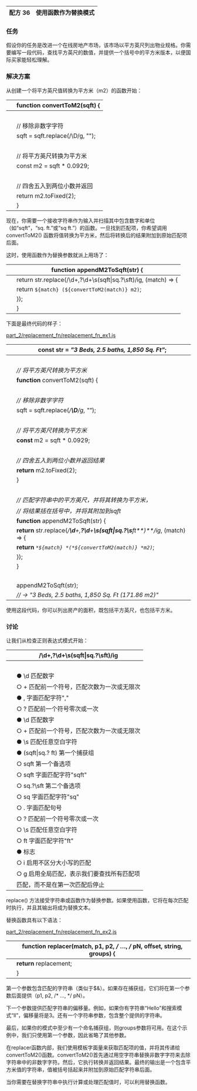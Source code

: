| 配方 36 | 使用函数作为替换模式 |
| --- | --- |

### 任务

假设你的任务是改进一个在线房地产市场，该市场以平方英尺列出物业规格。你需要编写一段代码，查找平方英尺的数值，并提供一个括号中的平方米版本，以便国际买家能轻松理解。

### 解决方案

从创建一个将平方英尺值转换为平方米（m2）的函数开始：

|   | function convertToM2(sqft) { |
| --- | --- |
|   |  |
|   | // 移除非数字字符 |
|   | sqft = sqft.replace(/\D/g, ""); |
|   |  |
|   | // 将平方英尺转换为平方米 |
|   | const m2 = sqft * 0.0929; |
|   |  |
|   | // 四舍五入到两位小数并返回 |
|   | return m2.toFixed(2); |
|   | } |

现在，你需要一个接收字符串作为输入并扫描其中包含数字和单位（如“sqft”，“sq. ft.”或“sq ft.”）的函数。一旦找到匹配项，你希望调用 convertToM2() 函数将值转换为平方米，然后将转换后的结果附加到原始匹配项后面。

这时，使用函数作为替换参数就派上用场了：

|   | function appendM2ToSqft(str) { |
| --- | --- |
|   | return str.replace(/\d+,?\d+\s(sqft&#124;sq\.?\sft)/ig, (match) => { |
|   | return `${match} (${convertToM2(match)} m2)`; |
|   | }); |
|   | } |

下面是最终代码的样子：

[part_2/replacement_fn/replacement_fn_ex1.js](http://media.pragprog.com/titles/fkjavascript/code/part_2/replacement_fn/replacement_fn_ex1.js)

|   | **const** str = *"3 Beds, 2.5 baths, 1,850 Sq. Ft"*; |
| --- | --- |
|   |  |
|   | *// 将平方英尺转换为平方米* |
|   | **function** convertToM2(sqft) { |
|   |  |
|   | *// 移除非数字字符* |
|   | sqft = sqft.replace(*/**\D**/g*, *""*); |
|   |  |
|   | *// 将平方英尺转换为平方米* |
|   | **const** m2 = sqft * 0.0929; |
|   |  |
|   | *// 四舍五入到两位小数并返回结果* |
|   | **return** m2.toFixed(2); |
|   | } |
|   |  |
|   | *// 匹配字符串中的平方英尺，并将其转换为平方米，* |
|   | *// 将结果括在括号中，并将其附加到sqft* |
|   | **function** appendM2ToSqft(str) { |
|   | **return** str.replace(*/**\d**+,**?\d**+**\s(**sqft&#124;sq**\.?\s**ft**)**/ig*, (match) => { |
|   | **return** *`*${match} *(*${convertToM2(match)} *m2)`*; |
|   | }); |
|   | } |
|   |  |
|   | appendM2ToSqft(str); |
|   | *// → "3 Beds, 2.5 baths, 1,850 Sq. Ft (171.86 m2)"* |

使用这段代码，你可以列出房产的面积，既包括平方英尺，也包括平方米。

### 讨论

让我们从检查正则表达式模式开始：

|   | /\d+,?\d+\s(sqft&#124;sq\.?\sft)/ig |
| --- | --- |
|   |  |
|   | ● \d 匹配数字 |
|   | ○ + 匹配前一个符号，匹配次数为一次或无限次 |
|   | ● , 字面匹配字符"," |
|   | ○ ? 匹配前一个符号零次或一次 |
|   | ● \d 匹配数字 |
|   | ○ + 匹配前一个符号，匹配次数为一次或无限次 |
|   | ● \s 匹配任意空白字符 |
|   | ● (sqft&#124;sq.? ft) 第一个捕获组 |
|   | ○ sqft 第一个备选项 |
|   | ○ sqft 字面匹配字符"sqft" |
|   | ○ sq\.?\sft 第二个备选项 |
|   | ○ sq 字面匹配字符"sq" |
|   | ○ \. 字面匹配句号 |
|   | ○ ? 匹配前一个符号零次或一次 |
|   | ○ \s 匹配任意空白字符 |
|   | ○ ft 字面匹配字符"ft" |
|   | ● 标志 |
|   | ○ i 启用不区分大小写的匹配 |
|   | ○ g 启用全局匹配，表示我们要查找所有匹配项 |
|   | 匹配，而不是在第一次匹配后停止 |

replace() 方法接受字符串或函数作为替换参数。如果使用函数，它将在每次匹配时执行，并且其输出将成为替换文本。

替换函数具有以下语法：

[part_2/replacement_fn/replacement_fn_ex2.js](http://media.pragprog.com/titles/fkjavascript/code/part_2/replacement_fn/replacement_fn_ex2.js)

|   | **function** replacer(match, p1, p2, */* …, */* pN, offset, string, groups) { |
| --- | --- |
|   | **return** replacement; |
|   | } |

第一个参数包含匹配的字符串（类似于$&）。如果存在捕获组，它们将在第一个参数后面提供（p1, p2, /* …, */ pN）。

下一个参数提供匹配字符串的偏移量。例如，如果你有字符串“Hello”和搜索模式“ll”，偏移量将是3。还有一个字符串参数，包含整个提供的字符串。

最后，如果你的模式中至少有一个命名捕获组，则groups参数将可用。在这个示例中，我们只使用第一个参数，因此省略了其他参数。

在replacer函数内部，我们使用模板字面量来获取匹配项的值，并将其传递给convertToM2()函数。convertToM2()首先通过用空字符串替换非数字字符来去除字符串中的非数字字符。然后，它执行转换并返回结果。最终的输出是一个包含平方米值的字符串，值被括号括起来并附加到原始匹配字符串后面。

当你需要在替换字符串中执行计算或处理匹配值时，可以利用替换函数。
